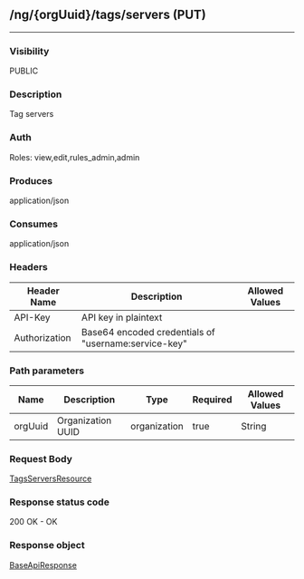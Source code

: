 ## /ng/{orgUuid}/tags/servers (PUT)
---
### Visibility
PUBLIC
### Description
Tag servers
### Auth
Roles: view,edit,rules_admin,admin
### Produces
application/json
### Consumes
application/json
### Headers
| Header Name | Description | Allowed Values |
| ----------- | ----------- | ----------- |
| API-Key | API key in plaintext |  |
| Authorization | Base64 encoded credentials of &quot;username:service-key&quot; |  |
### Path parameters
| Name | Description | Type | Required | Allowed Values |
| ----------- | ----------- | ----------- | ----------- | ----------- |
| orgUuid | Organization UUID | organization | true | String |
### Request Body
[TagsServersResource](<../../objects/TagsServersResource.md>)
### Response status code
200 OK - OK
### Response object
[BaseApiResponse](<../../objects/BaseApiResponse.md>)
